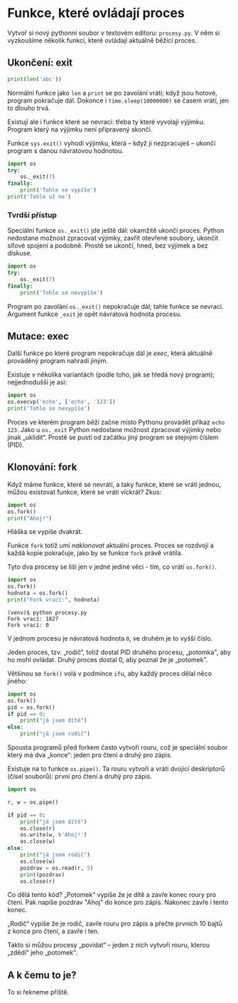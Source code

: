 # Funkce, které ovládají proces

Vytvoř si nový pythonní soubor v textovém editoru: `procesy.py`.
V něm si vyzkoušíme několik funkcí, které ovládají aktuálně běžící proces.

## Ukončení: exit

```python
print(len('abc'))
```
Normální funkce jako `len` a `print` se po zavolání vrátí;
když jsou hotové, program pokračuje dál.
Dokonce i `time.sleep(10000000)` se časem vrátí, jen to dlouho trvá.

Existují ale i funkce které se nevrací: třeba ty které vyvolají výjimku.
Program který na výjimku není připravený skončí.

Funkce `sys.exit()` vyhodí výjimku, která – když ji nezpracuješ – ukončí
program s danou návratovou hodnotou.

```python
import os
try:
    os._exit(7)
finally:
    print('Tohle se vypíše')
print('Tohle už ne')
```

### Tvrdší přístup

Speciální funkce `os._exit()` jde ještě dál: okamžitě ukončí proces.
Python nedostane možnost zpracovat výjimky, zavřít otevřené soubory,
ukončit síťové spojení a podobně.
Prostě se ukončí, hned, bez výjimek a bez diskuse.

```python
import os
try:
    os._exit(7)
finally:
    print('Tohle se nevypíše')
```

Program po zavolání `os._exit()` nepokračuje dál; tahle funkce se nevrací.
Argument funkce `_exit` je opět návratová hodnota procesu.

## Mutace: exec

Další funkce po které program nepokračuje dál je *exec*,
která aktuálně prováděný program nahradí jiným.

Existuje v několika variantách (podle toho, jak se hledá nový program);
nejjednodušší je asi:

```python
import os
os.execvp('echo', ['echo', '123'])
print('Tohle se nevypíše')
```

Proces ve kterém program běží začne místo Pythonu provádět příkaz `echo 123`.
Jako u `os._exit` Python nedostane možnost zpracovat výjimky nebo jinak
„uklidit“.
Prostě se pustí od začátku jiný program se stejným číslem (PID).


## Klonování: fork

Když máme funkce, které se nevrátí, a taky funkce, které se vrátí jednou,
můžou existovat funkce, které se vrátí víckrát? Zkus:

```python
import os
os.fork()
print("Ahoj!")
```

Hláška se vypíše dvakrát.

Funkce `fork` totiž umí *naklonovat* aktuální proces.
Proces se rozdvojí a každá kopie pokračuje, jako by se funkce `fork` právě vrátila.

Tyto dva procesy se liší jen v jedné jediné věci - tím, co vrátí `os.fork()`.

```python
import os
os.fork()
hodnota = os.fork()
print("Fork vrací:", hodnota)
```

```console
(venv)$ python procesy.py
Fork vrací: 1827
Fork vrací: 0
```

V jednom procesu je návratová hodnota `0`, ve druhém je to vyšší číslo.

Jeden proces, tzv. „rodič“, totiž dostal PID druhého procesu,
„potomka", aby ho mohl ovládat.
Druhý proces dostal 0, aby poznal že je „potomek".

Většinou se `fork()` volá v podmínce `if`u, aby každý proces dělal
něco jiného:

```python
import os
os.fork()
pid = os.fork()
if pid == 0:
    print("já jsem dítě")
else:
    print("já jsem rodič")
```

Spousta programů před forkem často vytvoří rouru, což je speciální soubor
který má dva „konce“: jeden pro čtení a druhý pro zápis.

Existuje na to funkce `os.pipe()`.
Ta rouru vytvoří a vrátí dvojicí deskriptorů (čísel souborů):
první pro čtení a druhý pro zápis.

```python
import os

r, w = os.pipe()

if pid == 0:
    print("já jsem dítě")
    os.close(r)
    os.write(w, b'Ahoj!')
    os.close(w)
else:
    print("já jsem rodič")
    os.close(w)
    pozdrav = os.read(r, 5)
    print(pozdrav)
    os.close(r)
```

Co dělá tento kód?
„Potomek“ vypíše že je dítě a zavře konec roury pro čtení. 
Pak napíše pozdrav "Ahoj" do konce pro zápis.
Nakonec zavře i tento konec.

„Rodič“ vypíše že je rodič, zavře rouru pro zápis
a přečte prvních 10 bajtů z konce pro čtení, a zavře i ten.

Takto si můžou procesy „povídat“ – jeden z nich vytvoří rouru, kterou
„zdědí“ jeho „potomek“.


## A k čemu to je?

To si řekneme příště.
